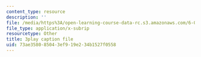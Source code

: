 ```yaml
---
content_type: resource
description: ''
file: /media/https%3A/open-learning-course-data-rc.s3.amazonaws.com/6-006-introduction-to-algorithms-fall-2011/73ae358085043ef919e234b1527f0558_t5Wxk96QjUk.srt
file_type: application/x-subrip
resourcetype: Other
title: 3play caption file
uid: 73ae3580-8504-3ef9-19e2-34b1527f0558
---
```

